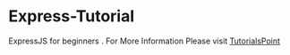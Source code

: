 # Express-Tutorial

ExpressJS for beginners .
For More Information Please visit [TutorialsPoint](https://www.tutorialspoint.com/expressjs/index.htm)
 